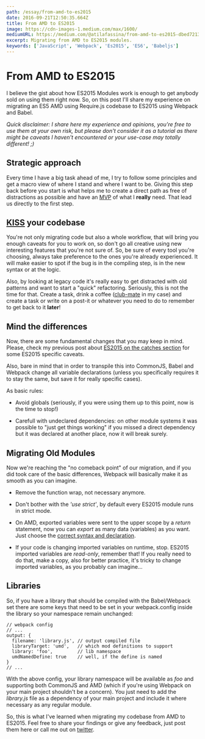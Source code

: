 ```yaml
---
path: /essay/from-amd-to-es2015
date: 2016-09-21T12:50:35.664Z
title: From AMD to ES2015
image: https://cdn-images-1.medium.com/max/1600/
mediumURL: https://medium.com/@atilafassina/from-amd-to-es2015-dbed7213ebfb
excerpt: Migrating from AMD to ES2015 modules.
keywords: ['JavaScript', 'Webpack', 'Es2015', 'ES6', 'Babeljs']
---
```


# From AMD to ES2015

I believe the gist about how ES2015 Modules work is enough to get anybody sold on using them right now. So, on this post I'll share my experience on migrating an ES5 AMD using Require.js codebase to ES2015 using Webpack and Babel.

_Quick disclaimer: I share here my experience and opinions, you're free to use them at your own risk, but please don't consider it as a tutorial as there might be caveats I haven't encountered or your use-case may totally different! ;)_

## Strategic approach

Every time I have a big task ahead of me, I try to follow some principles and get a macro view of where I stand and where I want to be. Giving this step back before you start is what helps me to create a direct path as free of distractions as possible and have an [MVP](https://www.quora.com/What-is-a-minimum-viable-product) of what I **really** need. That lead us directly to the first step.

## [KISS](https://en.wikipedia.org/wiki/KISS_principle) your codebase

You're not only migrating code but also a whole workflow, that will bring you enough caveats for you to work on, so don't go all creative using new interesting features that you're not sure of. So, be sure of every tool you're choosing, always take preference to the ones you're already experienced. It will make easier to spot if the bug is in the compiling step, is in the new syntax or at the logic.

Also, by looking at legacy code it's really easy to get distracted with old patterns and want to start a "quick" refactoring. Seriously, this is not the time for that. Create a task, drink a coffee ([club-mate](https://en.wikipedia.org/wiki/Club-Mate) in my case) and create a task or write on a post-it or whatever you need to do to remember to get back to it **later**!

## Mind the differences

Now, there are some fundamental changes that you may keep in mind. Please, check my previous post about [ES2015 on the catches section](https://medium.com/@atilafassina/es2015-modules-101-d9977dc4d4c7#a6e5) for some ES2015 specific caveats.

Also, bare in mind that in order to transpile this into CommonJS, Babel and Webpack change all variable declarations (unless you specifically requires it to stay the same, but save it for really specific cases).

As basic rules:

- Avoid globals (seriously, if you were using them up to this point, now is the time to stop!)

- Carefull with undeclared dependencies: on other module systems it was possible to "just get things working" if you missed a direct dependency but it was declared at another place, now it will break surely.

## Migrating Old Modules

Now we're reaching the "no comeback point" of our migration, and if you did took care of the basic differences, Webpack will basically make it as smooth as you can imagine.

- Remove the function wrap, not necessary anymore.

- Don't bother with the _'use strict'_, by default every ES2015 module runs in strict mode.

- On AMD, exported variables were sent to the upper scope by a _return_ statement, now you can _export_ as many data (variables) as you want. Just choose the [correct syntax and declaration](https://medium.com/@atilafassina/es2015-modules-101-d9977dc4d4c7#28f8).

- If your code is changing imported variables on runtime, stop. ES2015 imported variables are _read-only_, remember that! If you really need to do that, make a copy, also for better practice, it's tricky to change imported variables, as you probably can imagine…

## Libraries

So, if you have a library that should be compiled with the Babel/Webpack set there are some keys that need to be set in your webpack.config inside the library so your namespace remain unchanged:

    // webpack config
    // ...
    output: {
      filename: 'library.js', // output compiled file
      libraryTarget: 'umd',   // which mod definitions to support
      library: 'foo',         // lib namespace
      umdNamedDefine: true    // well, if the define is named
    }
    // ...

With the above config, your library namespace will be available as _foo_ and supporting both CommonJS and AMD (which if you're using Webpack on your main project shouldn't be a concern). You just need to add the _library.js_ file as a dependency of your main project and include it where necessary as any regular module.

So, this is what I've learned when migrating my codebase from AMD to ES2015. Feel free to share your findings or give any feedback, just post them here or call me out on [twitter](https://twitter.com/atilafassina).
